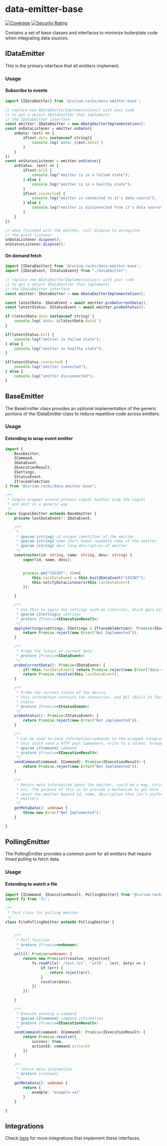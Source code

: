 # data-emitter-base
[![Coverage](https://sonarqube.curium.rocks/api/project_badges/measure?project=data-emitter-base&metric=coverage)](https://sonarqube.curium.rocks/dashboard?id=data-emitter-base) [![Security Rating](https://sonarqube.curium.rocks/api/project_badges/measure?project=data-emitter-base&metric=security_rating)](https://sonarqube.curium.rocks/dashboard?id=data-emitter-base)

Contains a set of base classes and interfaces to minimize
boilerplate code when integrating data sources.

## IDataEmitter
This is the primary interface that all emitters implement. 

### Usage

#### Subscribe to events
```typescript
import {IDataEmitter} from '@curium.rocks/data-emitter-base';

// replace new ADataEmitterImplementation() with your code
// to get a object IDataEmitter that implements 
// the IDataEmitter interface
const emitter: IDataEmitter = new ADataEmitterImplementation();
const onDataListener = emitter.onData({
    onData: (evt) => {
        if(evt.data instanceof string){
            console.log(`data: ${evt.data}`)
        }
    }
})
const onStatusListener = emitter.onStatus({
    onStatus: (evt) => {
        if(evt.bit) {
            console.log("emitter is in a failed state");
        } else {
            console.log("emitter is in a healthy state");
        }
        if(evt.connected) {
            console.log("emitter is connected to it's data source");
        } else {
            console.log("emitter is disconnected from it's data source");
        }
    }
})

// when finished with the emitter, call dispose to unregister
// the event listener
onDataListener.dispose();
onStatusListener.dispose();
```

#### On demand fetch

```typescript
import {IDataEmitter} from '@curium.rocks/data-emitter-base';
import {IDataEvent, IStatusEvent} from "./dataEmitter";

// replace new ADataEmitterImplementation() with your code
// to get a object IDataEmitter that implements 
// the IDataEmitter interface
const emitter: IDataEmitter = new ADataEmitterImplementation();

const latestData: IDataEvent = await emitter.probeCurrentData();
const latestStatus: IStatusEvent = await emitter.probeStatus();

if (latestData.data instanceof string) {
    console.log(`data: ${latestData.data}`)
}

if(latestStatus.bit) {
    console.log("emitter in failed state");
} else {
    console.log("emitter in healthy state");
}

if(latestStatus.connected) {
    console.log("emitter connected");
} else {
    console.log("emitter disconnected");
}
```

## BaseEmitter
The BaseEmitter class provides an optional implementation 
of the generic portions of the IDataEmitter class to reduce 
repetitive code across emitters.

### Usage

#### Extending to wrap event emitter

```typescript
import {
    BaseEmitter,
    ICommand,
    IDataEvent,
    IExecutionResult,
    ISettings,
    IStatusEvent,
    ITraceableAction
} from "@curium.rocks/data-emitter-base";

/**
 * Simple wrapper around process signal handler wrap the signal
 * and emit in a generic way
 */
class SignalEmitter extends BaseEmitter {
    private lastDataEvent?: IDataEvent;

    /**
     *
     * @param {string} id unique identifier of the emitter
     * @param {string} name short human readable name of the emitter
     * @param {string} desc long description of emitter
     */
    constructor(id: string, name: string, desc: string) {
        super(id, name, desc);


        process.on("SIGINT", ()=>{
            this.lastDataEvent = this.buildDataEvent("SIGINT");
            this.notifyDataListeners(this.lastDataEvent)
        });

    }

    /**
     * Use this to apply any settings such as intervals, which gpio pin to use etc
     * @param {ISettings} settings
     * @return {Promise<IExecutionResult>}
     */
    applySettings(settings: ISettings & ITraceableAction): Promise<IExecutionResult> {
        return Promise.reject(new Error("Not Implemented"));
    }

    /**
     * Probe the latest or current data
     * @return {Promise<IDataEvent>}
     */
    probeCurrentData(): Promise<IDataEvent> {
        if(!this.lastDataEvent) return Promise.reject(new Error("data unavailable"));
        return Promise.resolve(this.lastDataEvent);
    }

    /**
     * Probe the current status of the device,
     * this information contains the connection, and BIT (Built In Test)
     * status
     * @return {Promise<IStatusEvent>}
     */
    probeStatus(): Promise<IStatusEvent> {
        return Promise.reject(new Error("Not implemented"));
    }

    /**
     * Can be used to send information/commands to the wrapped integration,
     * this could send a HTTP post somewhere, write to a socket, broadcast over a radio
     * @param {ICommand} command
     * @return {Promise<IExecutionResult>}
     */
    sendCommand(command: ICommand): Promise<IExecutionResult> {
        return Promise.reject(new Error("Not Implemented"));
    }

    /**
     * Return meta information about the emitter, could be a map, string, array,
     * etc. The purpose of this is to provide a mechanism to get more information
     * about the emitter beyond id, name, description that isn't uniform across
     * emitters
     */
    getMetaData(): unknown {
        throw new Error("Not Implemented");
    }

}
```
## PollingEmitter
The PollingEmitter provides a common point for all emitters 
that require timed polling to fetch data.

### Usage
#### Extending to watch a file
```typescript
import {ICommand, IExecutionResult, PollingEmitter} from "@curium.rocks/data-emitter-base"
import fs from 'fs';

/**
 * Test class for polling emitter
 */
class FilePollingEmitter extends PollingEmitter {


    /**
     * Poll function
     * @return {Promise<unknown>}
     */
    poll(): Promise<unknown> {
        return new Promise((resolve, reject)=>{
            fs.readFile('./test.txt', 'utf8' , (err, data) => {
                if (err) {
                    return reject(err);
                }
                resolve(data);
            })
        });

    }

    /**
     * Execute sending a command
     * @param {ICommand} command information
     * @return {Promise<IExecutionResult>}
     */
    sendCommand(command: ICommand): Promise<IExecutionResult> {
        return Promise.resolve({
            success: true,
            actionId: command.actionId
        })
    }

    /**
     * return meta information
     * @return {unknown}
     */
    getMetaData(): unknown {
        return {
            example: "example-val"
        }
    }

}
```

## Integrations
Check [here](https://www.npmjs.com/search?q=%40curium.rocks) for more integrations that implement these interfaces.